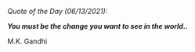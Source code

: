 *Quote of the Day (06/13/2021):*

_**You must be the change you want to see in the world..**_

M.K. Gandhi